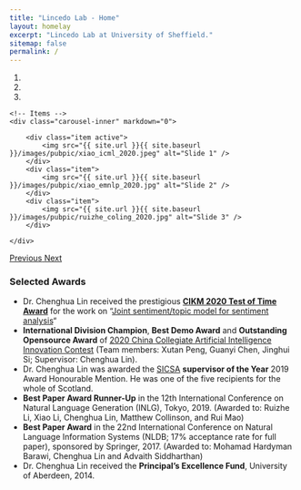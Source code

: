 ```yaml
---
title: "Lincedo Lab - Home"
layout: homelay
excerpt: "Lincedo Lab at University of Sheffield."
sitemap: false
permalink: /
---
```





<div markdown="0" id="carousel" class="carousel slide" data-ride="carousel" data-interval="5000" data-pause="hover" >
    <!-- Menu -->
    <ol class="carousel-indicators">
        <li data-target="#carousel" data-slide-to="0" class="active"></li>
        <li data-target="#carousel" data-slide-to="1"></li>
        <li data-target="#carousel" data-slide-to="2"></li>
<!--         <li data-target="#carousel" data-slide-to="2"></li>
        <li data-target="#carousel" data-slide-to="3"></li>
        <li data-target="#carousel" data-slide-to="4"></li>
        <li data-target="#carousel" data-slide-to="5"></li>
        <li data-target="#carousel" data-slide-to="6"></li> -->
    </ol>

    <!-- Items -->
    <div class="carousel-inner" markdown="0">

        <div class="item active">
            <img src="{{ site.url }}{{ site.baseurl }}/images/pubpic/xiao_icml_2020.jpeg" alt="Slide 1" />
        </div>
        <div class="item">
            <img src="{{ site.url }}{{ site.baseurl }}/images/pubpic/xiao_emnlp_2020.jpg" alt="Slide 2" />
        </div>
        <div class="item">
            <img src="{{ site.url }}{{ site.baseurl }}/images/pubpic/ruizhe_coling_2020.jpg" alt="Slide 3" />
        </div>
<!--        <div class="item">
            <img src="{{ site.url }}{{ site.baseurl }}/images/pubpic/xiao_icml_2020.jpeg" alt="Slide 3" />
        </div>
        <div class="item">
            <img src="{{ site.url }}{{ site.baseurl }}/images/pubpic/xiao_icml_2020.jpeg" alt="Slide 4" />
        </div>
        <div class="item">
            <img src="{{ site.url }}{{ site.baseurl }}/images/pubpic/xiao_icml_2020.jpeg" alt="Slide 5" />
        </div>
        <div class="item">
            <img src="{{ site.url }}{{ site.baseurl }}/images/pubpic/xiao_icml_2020.jpeg" alt="Slide 6" />
        </div>       
         <div class="item">
            <img src="{{ site.url }}{{ site.baseurl }}/images/pubpic/xiao_icml_2020.jpeg" alt="Slide 7" />
        </div> -->
    </div>
  <a class="left carousel-control" href="#carousel" role="button" data-slide="prev">
    <span class="glyphicon glyphicon-chevron-left" aria-hidden="true"></span>
    <span class="sr-only">Previous</span>
  </a>
  <a class="right carousel-control" href="#carousel" role="button" data-slide="next">
    <span class="glyphicon glyphicon-chevron-right" aria-hidden="true"></span>
    <span class="sr-only">Next</span>
  </a>
</div>


### Selected Awards
* Dr. Chenghua Lin received the prestigious **[CIKM 2020 Test of Time Award](http://cikmconference.org/cikmToTA.html)** for the work on “[Joint sentiment/topic model for sentiment analysis](https://dl.acm.org/doi/10.1145/1645953.1646003)“
* **International Division Champion**, **Best Demo Award** and **Outstanding Opensource Award** of [2020 China Collegiate Artificial Intelligence Innovation Contest](http://aicontest.baidu.com/) (Team members: Xutan Peng, Guanyi Chen, Jinghui Si; Supervisor: Chenghua Lin).
* Dr. Chenghua Lin was awarded the [SICSA](https://www.sicsa.ac.uk/) **supervisor of the Year** 2019 Award Honourable Mention. He was one of the five recipients for the whole of Scotland.
* **Best Paper Award Runner-Up** in the 12th International Conference on Natural Language Generation (INLG), Tokyo, 2019. (Awarded to: Ruizhe Li, Xiao Li, Chenghua Lin, Matthew Collinson, and Rui Mao)
* **Best Paper Award** in the 22nd International Conference on Natural Language Information Systems (NLDB; 17% acceptance rate for full paper), sponsored by Springer, 2017. (Awarded to: Mohamad Hardyman Barawi, Chenghua Lin and Advaith Siddharthan)
* Dr. Chenghua Lin received the **Principal’s Excellence Fund**, University of Aberdeen, 2014.


